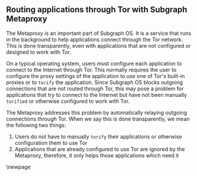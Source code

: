 ## Routing applications through Tor with Subgraph Metaproxy

The Metaproxy is an important part of Subgraph OS. It is a service that runs in 
the background to help applications connect through the Tor network. This is 
done transparently, even with applications that are not configured or designed
to work with Tor. 

On a typical operating system, users must configure each application to connect 
to the Internet through Tor. This normally requires the user to configure the 
proxy settings of the application to use one of Tor's built-in proxies or to 
`torify` the application. Since Subgraph OS blocks outgoing connections that are 
not routed through Tor, this may pose a problem for applications that try to 
connect to the Internet but have not been manually `torified` or otherwise 
configured to work with Tor.

The Metaproxy addresses this problem by automatically relaying outgoing
connections through Tor. When we say this is done transparently, we mean the
following two things:

1. Users do not have to manually `torify` their applications or otherwise
configuration them to use Tor
2. Applications that are already configured to use Tor are ignored by the 
Metaproxy, therefore, it only helps those applications which need it

\newpage
